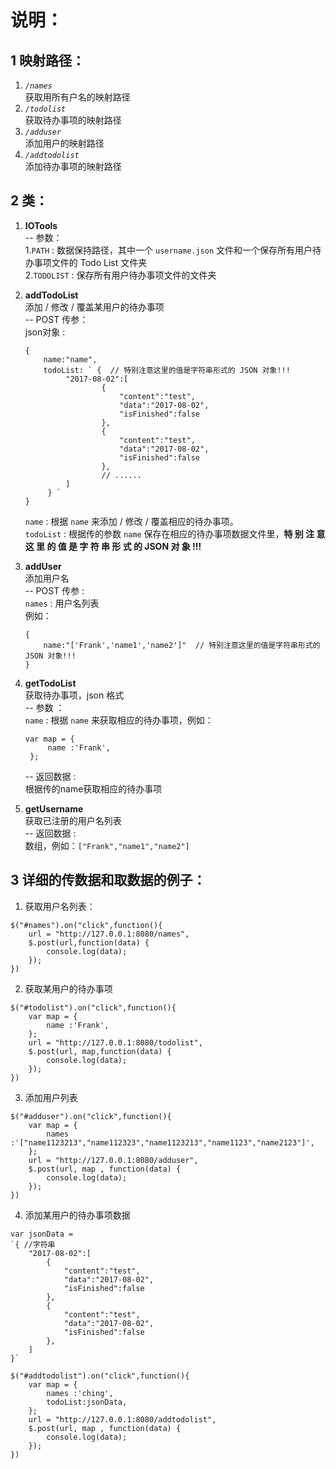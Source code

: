 # 说明：  
## 1 映射路径：  
1. _`/names`_  
   获取用所有户名的映射路径
2. _`/todolist`_  
   获取待办事项的映射路径  
3. _`/adduser`_  
   添加用户的映射路径  
4. _`/addtodolist`_  
   添加待办事项的映射路径

## 2 类：
1. **IOTools**  
   -- 参数：  
   1.`PATH` : 数据保持路径，其中一个 `username.json` 文件和一个保存所有用户待办事项文件的 Todo List 文件夹  
   2.`TODOLIST` : 保存所有用户待办事项文件的文件夹  

2. **addTodoList**  
   添加 / 修改 / 覆盖某用户的待办事项    
   -- POST 传参：  
   json对象 :   
   ```
   {
       name:"name",
       todoList: ` {  // 特别注意这里的值是字符串形式的 JSON 对象!!!
            "2017-08-02":[
                    {
                        "content":"test",
                        "data":"2017-08-02",
                        "isFinished":false
                    },
                    {
                        "content":"test",
                        "data":"2017-08-02",
                        "isFinished":false
                    },
                    // ......
            ]
        } `
   } 
   ```  
   `name` : 根据 `name` 来添加 / 修改 / 覆盖相应的待办事项。  
   `todoList` : 根据传的参数 `name` 保存在相应的待办事项数据文件里，**__特 别 注 意 这 里 的 值 是 字 符 串 形 式 的 JSON 对 象 !!!__**  
   
3. **addUser**  
   添加用户名  
   -- POST 传参 :   
   `names` : 用户名列表  
   例如：  
   ```
   {
       name:"['Frank','name1','name2']"  // 特别注意这里的值是字符串形式的 JSON 对象!!!
   }
   ```  

4. **getTodoList**  
   获取待办事项，json 格式  
   -- 参数 ：  
   `name` : 根据 `name` 来获取相应的待办事项，例如：  
   ```
   var map = {
        name :'Frank',
    };
   ```
   -- 返回数据 :  
   根据传的name获取相应的待办事项  
   
5. **getUsername**  
   获取已注册的用户名列表  
   -- 返回数据 :   
   数组，例如：`["Frank","name1","name2"]`  

## 3 详细的传数据和取数据的例子：  
1. 获取用户名列表：
```
$("#names").on("click",function(){
    url = "http://127.0.0.1:8080/names",
    $.post(url,function(data) {
        console.log(data);
    });
})
```  
2.  获取某用户的待办事项
```
$("#todolist").on("click",function(){
    var map = {
        name :'Frank',
    };
    url = "http://127.0.0.1:8080/todolist",
    $.post(url, map,function(data) {
        console.log(data);
    });
})
```  
3.  添加用户列表
```
$("#adduser").on("click",function(){
    var map = {
        names :'["name1123213","name112323","name1123213","name1123","name2123"]',
    };
    url = "http://127.0.0.1:8080/adduser",
    $.post(url, map , function(data) {
        console.log(data);
    });
})
```  
4. 添加某用户的待办事项数据
```
var jsonData = 
`{ //字符串
    "2017-08-02":[
        {
            "content":"test",
            "data":"2017-08-02",
            "isFinished":false
        },
        {
            "content":"test",
            "data":"2017-08-02",
            "isFinished":false
        },
    ]
}`

$("#addtodolist").on("click",function(){
    var map = {
        names :'ching',
        todoList:jsonData,
    };
    url = "http://127.0.0.1:8080/addtodolist",
    $.post(url, map , function(data) {
        console.log(data);
    });
})
```

